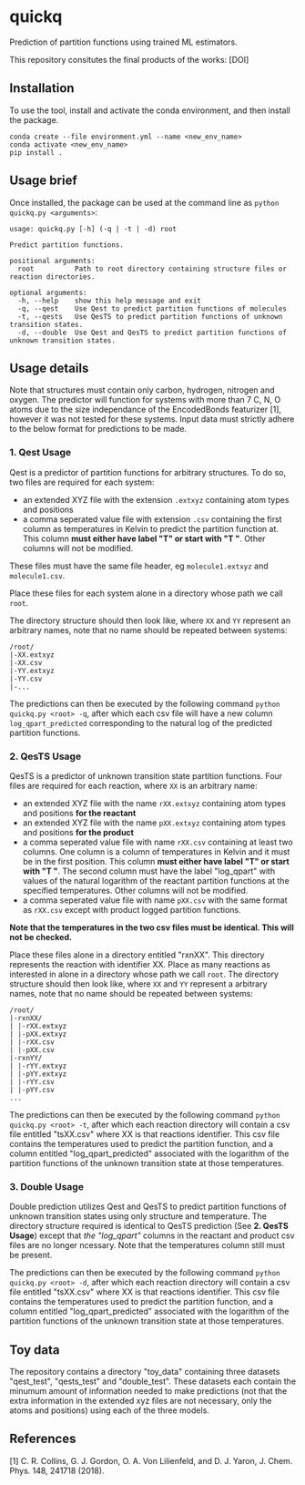 # quickq
Prediction of partition functions using trained ML estimators.

This repository consitutes the final products of the works: [DOI]

## Installation
To use the tool, install and activate the conda environment, and then install the package.

```
conda create --file environment.yml --name <new_env_name>
conda activate <new_env_name>
pip install .
```
## Usage brief
Once installed, the package can be used at the command line as `python quickq.py <arguments>`:

```
usage: quickq.py [-h] (-q | -t | -d) root

Predict partition functions.

positional arguments:
  root          Path to root directory containing structure files or reaction directories.

optional arguments:
  -h, --help    show this help message and exit
  -q, --qest    Use Qest to predict partition functions of molecules
  -t, --qests   Use QesTS to predict partition functions of unknown transition states.
  -d, --double  Use Qest and QesTS to predict partition functions of unknown transition states.
```
## Usage details
Note that structures must contain only carbon, hydrogen, nitrogen and oxygen. The predictor will function for systems with more than 7 C, N, O atoms due to the size independance of the EncodedBonds featurizer [1], however it was not tested for these systems. Input data must strictly adhere to the below format for predictions to be made.

### 1. Qest Usage
Qest is a predictor of partition functions for arbitrary structures. To do so, two files are required for each system:
- an extended XYZ file with the extension `.extxyz` containing atom types and positions
- a comma seperated value file with extension `.csv` containing the first column as temperatures in Kelvin to predict the partition function at. This column **must either have label "T" or start with "T "**. Other columns will not be modified.

These files must have the same file header, eg `molecule1.extxyz` and `molecule1.csv`.

Place these files for each system alone in a directory whose path we call `root`.

The directory structure should then look like, where `XX` and `YY` represent an arbitrary names, note that no name should be repeated between systems:
```
/root/
|-XX.extxyz
|-XX.csv
|-YY.extxyz
|-YY.csv
|-...
```

The predictions can then be executed by the following command `python quickq.py <root> -q`, after which each csv file will have a new column `log_qpart_predicted` corresponding to the natural log of the predicted partition functions.

### 2. QesTS Usage
QesTS is a predictor of unknown transition state partition functions. Four files are required for each reaction, where `XX` is an arbitrary name:
- an extended XYZ file with the name `rXX.extxyz` containing atom types and positions **for the reactant**
- an extended XYZ file with the name `pXX.extxyz` containing atom types and positions **for the product**
- a comma seperated value file with name `rXX.csv` containing at least two columns. One column is a column of temperatures in Kelvin and it must be in the first position. This column **must either have label "T" or start with "T "**. The second column must have the label "log_qpart" with values of the natural logarithm of the reactant partition functions at the specified temperatures. Other columns will not be modified.
- a comma seperated value file with name `pXX.csv` with the same format as `rXX.csv` except with product logged partition functions.

**Note that the temperatures in the two csv files must be identical. This will not be checked.**

Place these files alone in a directory entitled "rxnXX". This directory represents the reaction with identifier XX. Place as many reactions as interested in alone in a directory whose path we call `root`.
The directory structure should then look like, where `XX` and `YY` represent a arbitrary names, note that no name should be repeated between systems:
```
/root/
|-rxnXX/
| |-rXX.extxyz
| |-pXX.extxyz
| |-rXX.csv
| |-pXX.csv
|-rxnYY/
| |-rYY.extxyz
| |-pYY.extxyz
| |-rYY.csv
| |-pYY.csv
...
```
The predictions can then be executed by the following command `python quickq.py <root> -t`, after which each reaction directory will contain a csv file entitled "tsXX.csv" where XX is that reactions identifier. This csv file contains the temperatures used to predict the partition function, and a column entitled "log_qpart_predicted" associated with the logarithm of the partition functions of the unknown transition state at those temperatures.

### 3. Double Usage
Double prediction utilizes Qest and QesTS to predict partition functions of unknown transition states using only structure and temperature. The directory structure required is identical to QesTS prediction (See **2. QesTS Usage**) except that _the "log_qpart"_ columns in the reactant and product csv files are no longer ncessary. Note that the temperatures column still must be present.

The predictions can then be executed by the following command `python quickq.py <root> -d`, after which each reaction directory will contain a csv file entitled "tsXX.csv" where XX is that reactions identifier. This csv file contains the temperatures used to predict the partition function, and a column entitled "log_qpart_predicted" associated with the logarithm of the partition functions of the unknown transition state at those temperatures.

## Toy data
The repository contains a directory "toy_data" containing three datasets "qest_test", "qests_test" and "double_test". These datasets each contain the minumum amount of information needed to make predictions (not that the extra information in the extended xyz files are not necessary, only the atoms and positions) using each of the three models.  

## References
[1] C. R. Collins, G. J. Gordon, O. A. Von Lilienfeld, and D. J. Yaron, J. Chem. Phys. 148, 241718 (2018).
